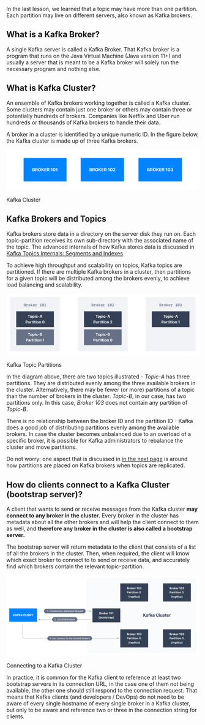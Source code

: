 In the last lesson, we learned that a topic may have more than one partition. Each partition may live on different servers, also known as Kafka brokers.

## What is a Kafka Broker?

A single Kafka server is called a Kafka Broker. That Kafka broker is a program that runs on the Java Virtual Machine (Java version 11+) and usually a server that is meant to be a Kafka broker will solely run the necessary program and nothing else.

## What is Kafka Cluster?

An ensemble of Kafka brokers working together is called a Kafka cluster. Some clusters may contain just one broker or others may contain three or potentially hundreds of brokers. Companies like Netflix and Uber run hundreds or thousands of Kafka brokers to handle their data.

A broker in a cluster is identified by a unique numeric ID. In the figure below, the Kafka cluster is made up of three Kafka brokers.

![Kafka_Brokers_1.webp](markdown-images/Kafka_Brokers_1.webp)

Kafka Cluster

## Kafka Brokers and Topics

Kafka brokers store data in a directory on the server disk they run on. Each topic-partition receives its own sub-directory with the associated name of the topic. The advanced internals of how Kafka stores data is discussed in [Kafka Topics Internals: Segments and Indexes](https://www.conduktor.io/kafka/kafka-topics-internals-segments-and-indexes/).

To achieve high throughput and scalability on topics, Kafka topics are partitioned. If there are multiple Kafka brokers in a cluster, then partitions for a given topic will be distributed among the brokers evenly, to achieve load balancing and scalability.

![Kafka_Brokers_2.webp](markdown-images/Kafka_Brokers_2.webp)

Kafka Topic Partitions

In the diagram above, there are two topics illustrated - _Topic-A_ has three partitions. They are distributed evenly among the three available brokers in the cluster. Alternatively, there may be fewer (or more) partitions of a topic than the number of brokers in the cluster. _Topic-B_, in our case, has two partitions only. In this case, _Broker 103_ does not contain any partition of _Topic-B_.

There is no relationship between the broker ID and the partition ID - Kafka does a good job of distributing partitions evenly among the available brokers. In case the cluster becomes unbalanced due to an overload of a specific broker, it is possible for Kafka administrators to rebalance the cluster and move partitions.

Do not worry: one aspect that is discussed in [in the next page](https://www.conduktor.io/kafka/kafka-topic-replication/) is around how partitions are placed on Kafka brokers when topics are replicated.

## How do clients connect to a Kafka Cluster (bootstrap server)?

A client that wants to send or receive messages from the Kafka cluster **may connect to any broker in the cluster.** Every broker in the cluster has metadata about all the other brokers and will help the client connect to them as well, and **therefore any broker in the cluster is also called a bootstrap server.**

The bootstrap server will return metadata to the client that consists of a list of all the brokers in the cluster. Then, when required, the client will know which exact broker to connect to to send or receive data, and accurately find which brokers contain the relevant topic-partition.

![Kafka_Brokers_3.webp](markdown-images/Kafka_Brokers_3.webp)

Connecting to a Kafka Cluster

In practice, it is common for the Kafka client to reference at least two bootstrap servers in its connection URL, in the case one of them not being available, the other one should still respond to the connection request. That means that Kafka clients (and developers / DevOps) do not need to be aware of every single hostname of every single broker in a Kafka cluster, but only to be aware and reference two or three in the connection string for clients.